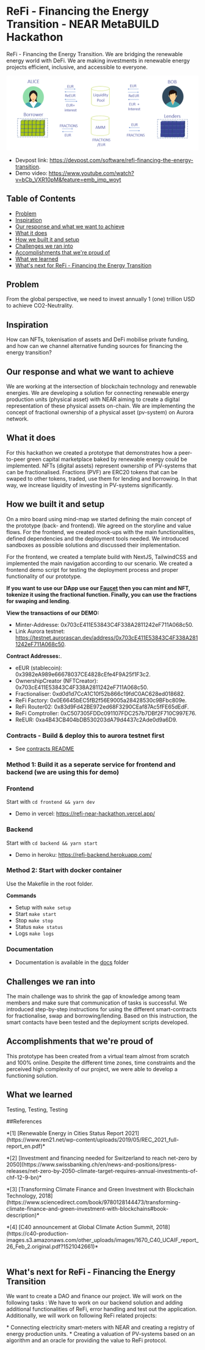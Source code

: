 # ReFi - Financing the Energy Transition - NEAR MetaBUILD Hackathon

ReFi - Financing the Energy Transition. We are bridging the renewable energy world with DeFi. We are making investments in renewable energy projects efficient, inclusive, and accessible to everyone.

![ReFi Concept](docs/ReFiConcept.png)

- Devpost link: https://devpost.com/software/refi-financing-the-energy-transition.  
- Demo video: https://www.youtube.com/watch?v=bCb_VXR10pM&feature=emb_imp_woyt

## Table of Contents
* [Problem](#problem)
* [Inspiration](#inspiration)
* [Our response and what we want to achieve](#our-response-and-what-we-want-to-achieve)
* [What it does](#what-it-does)
* [How we built it and setup](#how-we-built-it-and-setup)
* [Challenges we ran into](#challenges-we-ran-into)
* [Accomplishments that we're proud of](#accomplishments-that-were-proud-of)
* [What we learned](#what-we-learned)
* [What's next for ReFi - Financing the Energy Transition](#whats-next-for-refi---financing-the-energy-transition)


## Problem
From the global perspective, we need to invest annually 1 (one) trillion USD to achieve CO2-Neutrality.  

## Inspiration
How can NFTs, tokenisation of assets and DeFi mobilise private funding, and how can we channel alternative funding sources for financing the energy transition? 

## Our response and what we want to achieve
We are working at the intersection of blockchain technology and renewable energies. We are developing a solution for connecting renewable energy production units (physical asset) with NEAR aiming to create a digital representation of these physical assets on-chain. We are implementing the concept of fractional ownership of a physical asset (pv-system) on Aurora network. 

## What it does
For this hackathon we created a prototype that demonstrates how a peer-to-peer green capital marketplace baked by renewable energy could be implemented. NFTs (digital assets) represent ownership of PV-systems that can be fractionalised. Fractions (PVF) are ERC20 tokens that can be swaped to other tokens, traded, use them for lending and borrowing. In that way, we increase liquidity of investing in PV-systems significantly.  

## How we built it and setup
On a miro board using mind-map we started defining the main concept of the prototype (back- and frontend). We agreed on the storyline and value flows. For the frontend, we created mock-ups with the main functionalities, defined dependencies and the deployment tools needed. We introduced sandboxes as possible solutions and discussed their implementation.
   
For the frontend, we created a template build with NextJS, TailwindCSS and implemented the main navigation according to our scenario. We created a frontend demo script for testing the deployment process and proper functionality of our prototype. 

**If you want to use our DApp use our [Faucet](https://refi-near-hackathon.vercel.app/) then you can mint and NFT, tokenize it using the fractional function. Finally, you can use the fractions for swaping and lending**.

**View the transactions of our DEMO:**
- Minter-Addresse: 0x703cE411E53843C4F338A2811242eF711A068c50. 
- Link Aurora testnet: https://testnet.aurorascan.dev/address/0x703cE411E53843C4F338A2811242eF711A068c50.  

**Contract Addresses:**.
- eEUR (stablecoin): 0x3982eA989e66678037CE4828cEfe4F9A25f1F3c2. 
- OwnershipCreator (NFTCreator): 0x703cE411E53843C4F338A2811242eF711A068c50. 
- Fractionaliser: 0xd0d1d7CcA1C10f52b866c19fdC0AC628ed018682. 
- ReFi Factory: 0x0E6645bEC5fB2f56E9005a28428530c9BFbc809e. 
- ReFi Router02: 0x83d9Fd42BE972ed68F3290CEaf87Ac5fFE65dEdF. 
- ReFi Comptroller: 0xC507305FDDc091107FDC257b7DBf2F710C997E76. 
- ReEUR: 0xa4B43CB404bDB530203dA79d4437c2Ade0d9a6D9.     

### Contracts - Build & deploy this to aurora testnet first

- See [contracts README](./contracts/README.md)

### Method 1: Build it as a seperate service for frontend and backend (we are using this for demo)
### Frontend

Start with `cd frontend && yarn dev`
* Demo in vercel: https://refi-near-hackathon.vercel.app/

### Backend

Start with `cd backend && yarn start`
* Demo in heroku: https://refi-backend.herokuapp.com/

### Method 2: Start with docker container

Use the Makefile in the root folder. 

**Commands**

- Setup with `make setup`
- Start `make start`
- Stop `make stop`
- Status `make status`
- Logs `make logs`

### Documentation

- Documentation is available in the [docs](./docs) folder

  
## Challenges we ran into
The main challenge was to shrink the gap of knowledge among team members and make sure that communication of tasks is successful. We introduced step-by-step instructions for using the different smart-contracts for fractionalise, swap and borrowing/lending. Based on this instruction, the smart contacts have been tested and the deployment scripts developed.

## Accomplishments that we're proud of
This prototype has been created from a virtual team almost from scratch and 100% online. Despite the different time zones, time constraints and  the perceived high complexity of our project, we were able to develop a functioning solution.  

## What we learned
Testing, Testing, Testing

##References
<p></p>
*[1] [Renewable Energy in Cities Status Report 2021](https://www.ren21.net/wp-content/uploads/2019/05/REC_2021_full-report_en.pdf)*
<p></p>
*[2] [Investment and financing needed
for Switzerland to reach net-zero by 2050](https://www.swissbanking.ch/en/news-and-positions/press-releases/net-zero-by-2050-climate-target-requires-annual-investments-of-chf-12-9-bn)*
<p></p>
*[3] [Transforming Climate Finance and Green Investment with Blockchain Technology, 2018](https://www.sciencedirect.com/book/9780128144473/transforming-climate-finance-and-green-investment-with-blockchains#book-description)* 
<p></p>
*[4] [C40 announcement at Global Climate Action Summit, 2018](https://c40-production-images.s3.amazonaws.com/other_uploads/images/1670_C40_UCAIF_report_26_Feb_2.original.pdf?1521042661)*
<br></br>

## What's next for ReFi - Financing the Energy Transition
We want to create a DAO and finance our project. We will work on the following tasks : 
We have to work on our backend solution and adding additional functionalities of ReFi, error handling and test out the application. Additionally, we will work on following ReFi related projects:
<p></p>
* Connecting electricity smart-meters with NEAR and creating a registry of energy production units.
* Creating a valuation of PV-systems based on an algorithm and an oracle for providing the value to ReFi protocol.  
